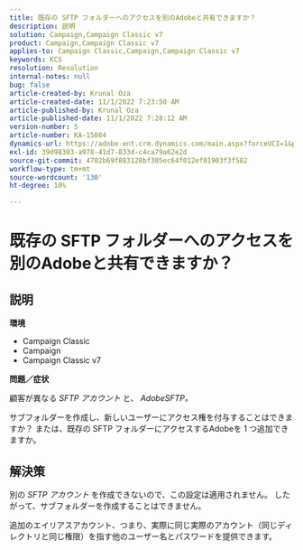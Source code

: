 ```yaml
---
title: 既存の SFTP フォルダーへのアクセスを別のAdobeと共有できますか？
description: 説明
solution: Campaign,Campaign Classic v7
product: Campaign,Campaign Classic v7
applies-to: Campaign Classic,Campaign,Campaign Classic v7
keywords: KCS
resolution: Resolution
internal-notes: null
bug: false
article-created-by: Krunal Oza
article-created-date: 11/1/2022 7:23:50 AM
article-published-by: Krunal Oza
article-published-date: 11/1/2022 7:28:12 AM
version-number: 5
article-number: KA-15084
dynamics-url: https://adobe-ent.crm.dynamics.com/main.aspx?forceUCI=1&pagetype=entityrecord&etn=knowledgearticle&id=44323421-b659-ed11-9561-6045bd0067ea
exl-id: 39d98303-a978-41d7-833d-c4ca79a62e2d
source-git-commit: 4702b69f883128bf305ec64f012ef01903f3f582
workflow-type: tm+mt
source-wordcount: '130'
ht-degree: 10%

---
```


# 既存の SFTP フォルダーへのアクセスを別のAdobeと共有できますか？

## 説明

<b>環境</b>
- Campaign Classic
- Campaign
- Campaign Classic v7





<b>問題／症状</b>


顧客が異なる *SFTP アカウント* と、 *AdobeSFTP。*

サブフォルダーを作成し、新しいユーザーにアクセス権を付与することはできますか？ または、既存の SFTP フォルダーにアクセスするAdobeを 1 つ追加できますか。




## 解決策


別の *SFTP アカウント* を作成できないので、この設定は適用されません。 したがって、サブフォルダーを作成することはできません。

追加のエイリアスアカウント、つまり、実際に同じ実際のアカウント（同じディレクトリと同じ権限）を指す他のユーザー名とパスワードを提供できます。
